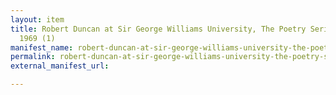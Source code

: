 ```yaml
---
layout: item
title: Robert Duncan at Sir George Williams University, The Poetry Series, 19 April
  1969 (1)
manifest_name: robert-duncan-at-sir-george-williams-university-the-poetry-series-19-april-1969-1-
permalink: robert-duncan-at-sir-george-williams-university-the-poetry-series-19-april-1969-1-
external_manifest_url: 

---
```

<!-- Add an essay or interpretive material below this line,
using HTML or markdown.  Do not modify this file above this line -->
